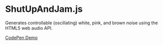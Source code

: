 ShutUpAndJam.js
===============

Generates controllable (oscillating) white, pink, and brown noise using the HTML5 web audio API.

[CodePen Demo](http://codepen.io/PatrickStankard/pen/IiEdo)
